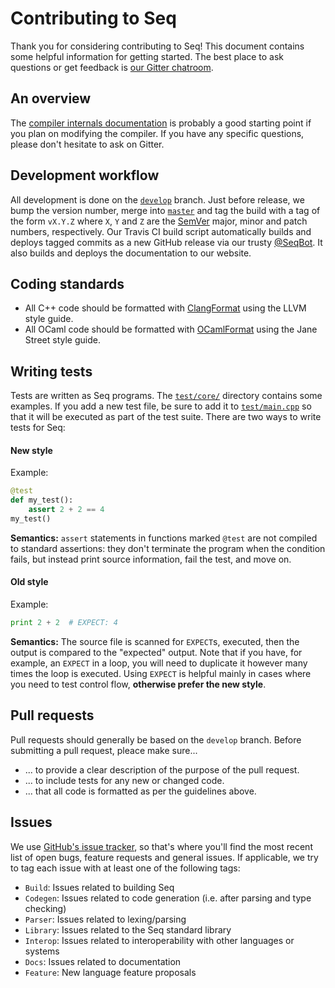 # Contributing to Seq

Thank you for considering contributing to Seq! This document contains some helpful information for getting started. The best place to ask questions or get feedback is [our Gitter chatroom](https://gitter.im/seq-lang/Seq).

## An overview

The [compiler internals documentation](https://seq-lang.org/internals.html) is probably a good starting point if you plan on modifying the compiler. If you have any specific questions, please don't hesitate to ask on Gitter.

## Development workflow

All development is done on the [`develop`](https://github.com/seq-lang/seq/tree/develop) branch. Just before release, we bump the version number, merge into [`master`](https://github.com/seq-lang/seq/tree/master) and tag the build with a tag of the form `vX.Y.Z` where `X`, `Y` and `Z` are the [SemVer](https://semver.org) major, minor and patch numbers, respectively. Our Travis CI build script automatically builds and deploys tagged commits as a new GitHub release via our trusty [@SeqBot](https://github.com/seqbot). It also builds and deploys the documentation to our website.

## Coding standards

- All C++ code should be formatted with [ClangFormat](https://clang.llvm.org/docs/ClangFormat.html) using the LLVM style guide.
- All OCaml code should be formatted with [OCamlFormat](https://github.com/ocaml-ppx/ocamlformat) using the Jane Street style guide.

## Writing tests

Tests are written as Seq programs. The [`test/core/`](https://github.com/seq-lang/seq/tree/master/test/core) directory contains some examples. If you add a new test file, be sure to add it to [`test/main.cpp`](https://github.com/seq-lang/seq/blob/master/test/main.cpp) so that it will be executed as part of the test suite. There are two ways to write tests for Seq:

#### New style

Example:

```python
@test
def my_test():
    assert 2 + 2 == 4
my_test()
```

**Semantics:** `assert` statements in functions marked `@test` are not compiled to standard assertions: they don't terminate the program when the condition fails, but instead print source information, fail the test, and move on.

#### Old style

Example:

```python
print 2 + 2  # EXPECT: 4
```

**Semantics:** The source file is scanned for `EXPECT`s, executed, then the output is compared to the "expected" output. Note that if you have, for example, an `EXPECT` in a loop, you will need to duplicate it however many times the loop is executed. Using `EXPECT` is helpful mainly in cases where you need to test control flow, **otherwise prefer the new style**.

## Pull requests

Pull requests should generally be based on the `develop` branch. Before submitting a pull request, pleace make sure...

- ... to provide a clear description of the purpose of the pull request.
- ... to include tests for any new or changed code.
- ... that all code is formatted as per the guidelines above.

## Issues

We use [GitHub's issue tracker](https://github.com/seq-lang/seq/issues), so that's where you'll find the most recent list of open bugs, feature requests and general issues. If applicable, we try to tag each issue with at least one of the following tags:

- `Build`: Issues related to building Seq
- `Codegen`: Issues related to code generation (i.e. after parsing and type checking)
- `Parser`: Issues related to lexing/parsing
- `Library`: Issues related to the Seq standard library
- `Interop`: Issues related to interoperability with other languages or systems
- `Docs`: Issues related to documentation
- `Feature`: New language feature proposals
